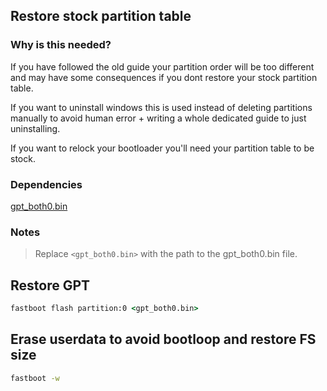 ## Restore stock partition table

### Why is this needed?

If you have followed the old guide your partition order will be too different and may have some consequences if you dont restore your stock partition table.

If you want to uninstall windows this is used instead of deleting partitions manually to avoid human error + writing a whole dedicated guide to just uninstalling.

If you want to relock your bootloader you'll need your partition table to be stock.

### Dependencies

[gpt_both0.bin](../../../../releases/tag/binaries)

### Notes

> Replace ```<gpt_both0.bin>``` with the path to the gpt_both0.bin file.


## Restore GPT

```cmd
fastboot flash partition:0 <gpt_both0.bin>
```

## Erase userdata to avoid bootloop and restore FS size
```cmd
fastboot -w
```
